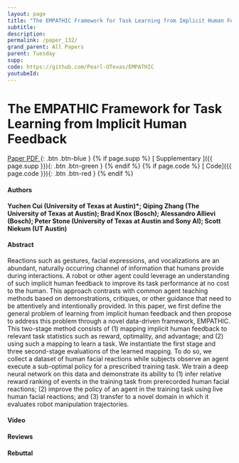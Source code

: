 ```yaml
---
layout: page
title: "The EMPATHIC Framework for Task Learning from Implicit Human Feedback"
subtitle: 
description:
permalink: /paper_132/
grand_parent: All Papers
parent: Tuesday
supp: 
code: https://github.com/Pearl-UTexas/EMPATHIC
youtubeId: 
---
```


# The EMPATHIC Framework for Task Learning from Implicit Human Feedback

[<i class="fa fa-file-text-o" aria-hidden="true"></i> Paper PDF ](https://drive.google.com/file/d/1oSSQbj9Oclzek4A5CrW4fWffQLFdZPeC/view){: .btn .btn-blue } {% if page.supp %} [<i class="fa fa-file-text-o" aria-hidden="true"></i> Supplementary ]({{ page.supp }}){: .btn .btn-green } {% endif %} {% if page.code %} [<i class="fa fa-github" aria-hidden="true"></i> Code]({{ page.code }}){: .btn .btn-red }
{% endif %}

#### Authors
**Yuchen Cui (University of Texas at Austin)*; Qiping Zhang (The University of Texas at Austin); Brad Knox (Bosch); Alessandro Allievi (Bosch); Peter Stone (University of Texas at Austin and Sony AI); Scott Niekum (UT Austin)**

#### Abstract
Reactions such as gestures, facial expressions, and vocalizations are an abundant, naturally occurring channel of information that humans provide during interactions. A robot or other agent could leverage an understanding of such implicit human feedback to improve its task performance at no cost to the human. This approach contrasts with common agent teaching methods based on demonstrations, critiques, or other guidance that need to be attentively and intentionally provided. In this paper, we first define the general problem of learning from implicit human feedback and then propose to address this problem through a novel data-driven framework, EMPATHIC. This two-stage method consists of (1) mapping implicit human feedback to relevant task statistics such as reward, optimality, and advantage; and (2) using such a mapping to learn a task. We instantiate the first stage and three second-stage evaluations of the learned mapping. To do so, we collect a dataset of human facial reactions while subjects observe an agent execute a sub-optimal policy for a prescribed training task. We train a deep neural network on this data and demonstrate its ability to (1) infer relative reward ranking of events in the training task from prerecorded human facial reactions; (2) improve the policy of an agent in the training task using live human facial reactions; and (3) transfer to a novel domain in which it evaluates robot manipulation trajectories.

#### Video 

#### Reviews

#### Rebuttal
